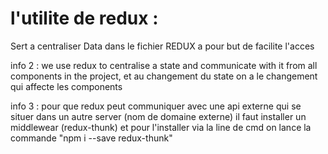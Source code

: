 # l'utilite de redux : 
Sert a centraliser Data dans le fichier REDUX a pour but
de facilite l'acces

info 2 :
we use redux to centralise a state and communicate with it
from all components in the project, et au changement du state
on a le changement qui affecte les components

info 3 : pour que redux peut communiquer avec une api externe
qui se situer dans un autre server (nom de domaine externe)
il faut installer un middlewear (redux-thunk)
et pour l'installer via la line de cmd
on lance la commande "npm i --save redux-thunk"